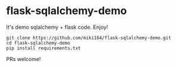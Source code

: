 # flask-sqlalchemy-demo

It's demo sqlalchemy + flask code. Enjoy!

```
git clone https://github.com/miki164/flask-sqlalchemy-demo.git
cd flask-sqlalchemy-demo
pip install requirements.txt
```
PRs welcome!
